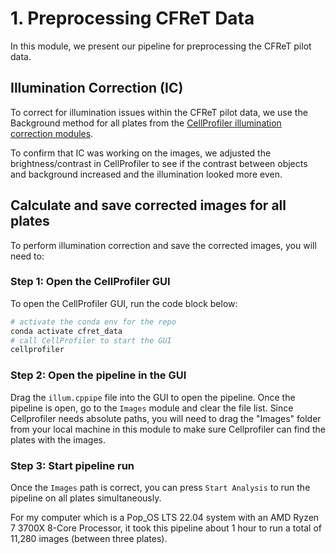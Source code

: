 # 1. Preprocessing CFReT Data

In this module, we present our pipeline for preprocessing the CFReT pilot data.

## Illumination Correction (IC)

To correct for illumination issues within the CFReT pilot data, we use the Background method for all plates from the [CellProfiler illumination correction modules](https://cellprofiler-manual.s3.amazonaws.com/CellProfiler-4.2.4/modules/imageprocessing.html#correctilluminationapply).

To confirm that IC was working on the images, we adjusted the brightness/contrast in CellProfiler to see if the contrast between objects and background increased and the illumination looked more even. 

## Calculate and save corrected images for all plates

To perform illumination correction and save the corrected images, you will need to:

### Step 1: Open the CellProfiler GUI

To open the CellProfiler GUI, run the code block below:

```bash
# activate the conda env for the repo
conda activate cfret_data
# call CellProfiler to start the GUI
cellprofiler
```

### Step 2: Open the pipeline in the GUI

Drag the `illum.cppipe` file into the GUI to open the pipeline.
Once the pipeline is open, go to the `Images` module and clear the file list.
Since Cellprofiler needs absolute paths, you will need to drag the "Images" folder from your local machine in this module to make sure Cellprofiler can find the plates with the images.

### Step 3: Start pipeline run

Once the `Images` path is correct, you can press `Start Analysis` to run the pipeline on all plates simultaneously.

For my computer which is a Pop_OS LTS 22.04 system with an AMD Ryzen 7 3700X 8-Core Processor, it took this pipeline about 1 hour to run a total of 11,280 images (between three plates).



